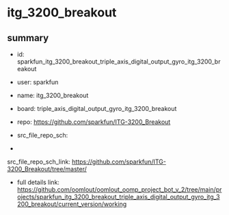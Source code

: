 # itg_3200_breakout
 
## summary 
* id: sparkfun_itg_3200_breakout_triple_axis_digital_output_gyro_itg_3200_breakout
* user: sparkfun
* name: itg_3200_breakout
* board: triple_axis_digital_output_gyro_itg_3200_breakout
* repo: https://github.com/sparkfun/ITG-3200_Breakout



* src_file_repo_sch: 
*
 src_file_repo_sch_link: https://github.com/sparkfun/ITG-3200_Breakout/tree/master/
* full details link: https://github.com/oomlout/oomlout_oomp_project_bot_v_2/tree/main/projects/sparkfun_itg_3200_breakout_triple_axis_digital_output_gyro_itg_3200_breakout/current_version/working  






